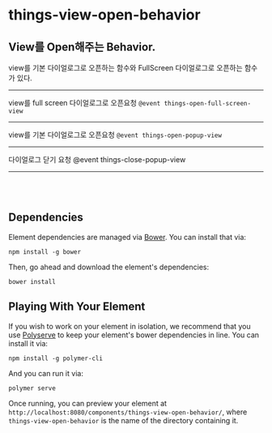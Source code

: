 # things-view-open-behavior

## View를 Open해주는 Behavior.

 view를 기본 다이얼로그로 오픈하는 함수와 FullScreen 다이얼로그로 오픈하는 함수가 있다.

***
view를 full screen 다이얼로그로 오픈요청  `@event things-open-full-screen-view`
***
view를 기본 다이얼로그로 오픈요청 `@event things-open-popup-view`
***
다이얼로그 닫기 요청 @event things-close-popup-view

*****
</br></br>


## Dependencies

Element dependencies are managed via [Bower](http://bower.io/). You can
install that via:

    npm install -g bower

Then, go ahead and download the element's dependencies:

    bower install

## Playing With Your Element

If you wish to work on your element in isolation, we recommend that you use
[Polyserve](https://github.com/PolymerLabs/polyserve) to keep your element's
bower dependencies in line. You can install it via:

    npm install -g polymer-cli

And you can run it via:

    polymer serve

Once running, you can preview your element at
`http://localhost:8080/components/things-view-open-behavior/`, where `things-view-open-behavior` is the name of the directory containing it.
